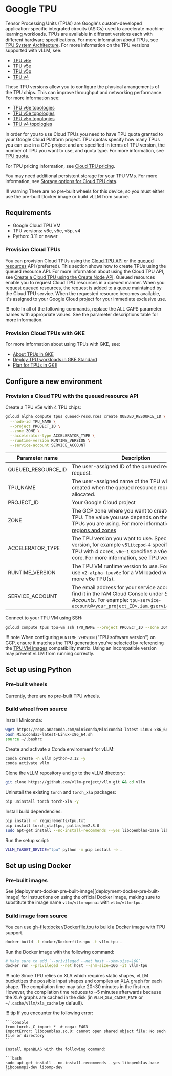 # Google TPU

Tensor Processing Units (TPUs) are Google's custom-developed application-specific
integrated circuits (ASICs) used to accelerate machine learning workloads. TPUs
are available in different versions each with different hardware specifications.
For more information about TPUs, see [TPU System Architecture](https://cloud.google.com/tpu/docs/system-architecture-tpu-vm).
For more information on the TPU versions supported with vLLM, see:

- [TPU v6e](https://cloud.google.com/tpu/docs/v6e)
- [TPU v5e](https://cloud.google.com/tpu/docs/v5e)
- [TPU v5p](https://cloud.google.com/tpu/docs/v5p)
- [TPU v4](https://cloud.google.com/tpu/docs/v4)

These TPU versions allow you to configure the physical arrangements of the TPU
chips. This can improve throughput and networking performance. For more
information see:

- [TPU v6e topologies](https://cloud.google.com/tpu/docs/v6e#configurations)
- [TPU v5e topologies](https://cloud.google.com/tpu/docs/v5e#tpu-v5e-config)
- [TPU v5p topologies](https://cloud.google.com/tpu/docs/v5p#tpu-v5p-config)
- [TPU v4 topologies](https://cloud.google.com/tpu/docs/v4#tpu-v4-config)

In order for you to use Cloud TPUs you need to have TPU quota granted to your
Google Cloud Platform project. TPU quotas specify how many TPUs you can use in a
GPC project and are specified in terms of TPU version, the number of TPU you
want to use, and quota type. For more information, see [TPU quota](https://cloud.google.com/tpu/docs/quota#tpu_quota).

For TPU pricing information, see [Cloud TPU pricing](https://cloud.google.com/tpu/pricing).

You may need additional persistent storage for your TPU VMs. For more
information, see [Storage options for Cloud TPU data](https://cloud.devsite.corp.google.com/tpu/docs/storage-options).

!!! warning
    There are no pre-built wheels for this device, so you must either use the pre-built Docker image or build vLLM from source.

## Requirements

- Google Cloud TPU VM
- TPU versions: v6e, v5e, v5p, v4
- Python: 3.11 or newer

### Provision Cloud TPUs

You can provision Cloud TPUs using the [Cloud TPU API](https://cloud.google.com/tpu/docs/reference/rest)
or the [queued resources](https://cloud.google.com/tpu/docs/queued-resources)
API (preferred). This section shows how to create TPUs using the queued resource API. For
more information about using the Cloud TPU API, see [Create a Cloud TPU using the Create Node API](https://cloud.google.com/tpu/docs/managing-tpus-tpu-vm#create-node-api).
Queued resources enable you to request Cloud TPU resources in a queued manner.
When you request queued resources, the request is added to a queue maintained by
the Cloud TPU service. When the requested resource becomes available, it's
assigned to your Google Cloud project for your immediate exclusive use.

!!! note
    In all of the following commands, replace the ALL CAPS parameter names with
    appropriate values. See the parameter descriptions table for more information.

### Provision Cloud TPUs with GKE

For more information about using TPUs with GKE, see:

- [About TPUs in GKE](https://cloud.google.com/kubernetes-engine/docs/concepts/tpus)
- [Deploy TPU workloads in GKE Standard](https://cloud.google.com/kubernetes-engine/docs/how-to/tpus)
- [Plan for TPUs in GKE](https://cloud.google.com/kubernetes-engine/docs/concepts/plan-tpus)

## Configure a new environment

### Provision a Cloud TPU with the queued resource API

Create a TPU v5e with 4 TPU chips:

```bash
gcloud alpha compute tpus queued-resources create QUEUED_RESOURCE_ID \
  --node-id TPU_NAME \
  --project PROJECT_ID \
  --zone ZONE \
  --accelerator-type ACCELERATOR_TYPE \
  --runtime-version RUNTIME_VERSION \
  --service-account SERVICE_ACCOUNT
```

| Parameter name     | Description                                                                                                                                                                                              |
|--------------------|----------------------------------------------------------------------------------------------------------------------------------------------------------------------------------------------------------|
| QUEUED_RESOURCE_ID | The user-assigned ID of the queued resource request.                                                                                                                                                     |
| TPU_NAME           | The user-assigned name of the TPU which is created when the queued resource request is allocated.                                                                                                        |
| PROJECT_ID         | Your Google Cloud project                                                                                                                                                                                |
| ZONE               | The GCP zone where you want to create your Cloud TPU. The value you use depends on the version of TPUs you are using. For more information, see [TPU regions and zones]                                  |
| ACCELERATOR_TYPE   | The TPU version you want to use. Specify the TPU version, for example `v5litepod-4` specifies a v5e TPU with 4 cores, `v6e-1` specifies a v6e TPU with 1 core. For more information, see [TPU versions]. |
| RUNTIME_VERSION    | The TPU VM runtime version to use. For example, use `v2-alpha-tpuv6e` for a VM loaded with one or more v6e TPU(s).                                              |
| SERVICE_ACCOUNT    | The email address for your service account. You can find it in the IAM Cloud Console under *Service Accounts*. For example: `tpu-service-account@<your_project_ID>.iam.gserviceaccount.com`              |

Connect to your TPU VM using SSH:

```bash
gcloud compute tpus tpu-vm ssh TPU_NAME --project PROJECT_ID --zone ZONE
```

!!! note
    When configuring `RUNTIME_VERSION` ("TPU software version") on GCP, ensure it matches the TPU generation you've selected by referencing the [TPU VM images] compatibility matrix. Using an incompatible version may prevent vLLM from running correctly.

[TPU versions]: https://cloud.google.com/tpu/docs/runtimes
[TPU VM images]: https://cloud.google.com/tpu/docs/runtimes
[TPU regions and zones]: https://cloud.google.com/tpu/docs/regions-zones

## Set up using Python

### Pre-built wheels

Currently, there are no pre-built TPU wheels.

### Build wheel from source

Install Miniconda:

```bash
wget https://repo.anaconda.com/miniconda/Miniconda3-latest-Linux-x86_64.sh
bash Miniconda3-latest-Linux-x86_64.sh
source ~/.bashrc
```

Create and activate a Conda environment for vLLM:

```bash
conda create -n vllm python=3.12 -y
conda activate vllm
```

Clone the vLLM repository and go to the vLLM directory:

```bash
git clone https://github.com/vllm-project/vllm.git && cd vllm
```

Uninstall the existing `torch` and `torch_xla` packages:

```bash
pip uninstall torch torch-xla -y
```

Install build dependencies:

```bash
pip install -r requirements/tpu.txt
pip install torch_xla[tpu, pallas]==2.8.0
sudo apt-get install --no-install-recommends --yes libopenblas-base libopenmpi-dev libomp-dev
```

Run the setup script:

```bash
VLLM_TARGET_DEVICE="tpu" python -m pip install -e .
```

## Set up using Docker

### Pre-built images

See [deployment-docker-pre-built-image][deployment-docker-pre-built-image] for instructions on using the official Docker image, making sure to substitute the image name `vllm/vllm-openai` with `vllm/vllm-tpu`.

### Build image from source

You can use <gh-file:docker/Dockerfile.tpu> to build a Docker image with TPU support.

```bash
docker build -f docker/Dockerfile.tpu -t vllm-tpu .
```

Run the Docker image with the following command:

```bash
# Make sure to add `--privileged --net host --shm-size=16G`.
docker run --privileged --net host --shm-size=16G -it vllm-tpu
```

!!! note
    Since TPU relies on XLA which requires static shapes, vLLM bucketizes the
    possible input shapes and compiles an XLA graph for each shape. The
    compilation time may take 20~30 minutes in the first run. However, the
    compilation time reduces to ~5 minutes afterwards because the XLA graphs are
    cached in the disk (in `VLLM_XLA_CACHE_PATH` or `~/.cache/vllm/xla_cache` by default).

!!! tip
    If you encounter the following error:

    ```console
    from torch._C import *  # noqa: F403
    ImportError: libopenblas.so.0: cannot open shared object file: No such
    file or directory
    ```

    Install OpenBLAS with the following command:

    ```bash
    sudo apt-get install --no-install-recommends --yes libopenblas-base libopenmpi-dev libomp-dev
    ```

